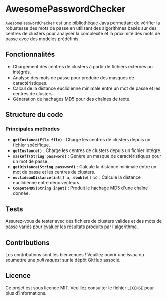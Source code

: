 # AwesomePasswordChecker

`AwesomePasswordChecker` est une bibliothèque Java permettant de vérifier la robustesse des mots de passe en utilisant des algorithmes basés sur des centres de clusters pour analyser la complexité et la proximité des mots de passe avec des modèles prédéfinis.

## Fonctionnalités

- Chargement des centres de clusters à partir de fichiers externes ou intégrés.
- Analyse des mots de passe pour produire des masques de caractéristiques.
- Calcul de la distance euclidienne minimale entre un mot de passe et les centres de clusters.
- Génération de hachages MD5 pour des chaînes de texte.

## Structure du code

### Principales méthodes

- **`getInstance(File file)`** : Charge les centres de clusters depuis un fichier spécifique.
- **`getInstance()`** : Charge les centres de clusters depuis un fichier intégré.
- **`maskAff(String password)`** : Génère un masque de caractéristiques pour un mot de passe.
- **`getDistance(String password)`** : Calcule la distance minimale entre un mot de passe et les centres de clusters.
- **`euclideanDistance(int[] a, double[] b)`** : Calcule la distance euclidienne entre deux vecteurs.
- **`ComputeMD5(String input)`** : Produit le hachage MD5 d'une chaîne donnée.

## Tests

Assurez-vous de tester avec des fichiers de clusters valides et des mots de passe variés pour évaluer les résultats produits par l'algorithme.

## Contributions

Les contributions sont les bienvenues ! Veuillez ouvrir une *issue* ou soumettre une *pull request* sur le dépôt GitHub associé.

## Licence

Ce projet est sous licence MIT. Veuillez consulter le fichier `LICENSE` pour plus d'informations.
